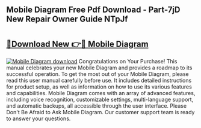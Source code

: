 ## Mobile Diagram Free Pdf Download - Part-7jD New Repair Owner Guide NTpJf

# <h2><a href="http://dfqkaq1.blite.top/?on=Mobile+Diagram">🔗Download New 👉🔴 Mobile Diagram</a></h2>

[![Mobile Diagram download](https://i.imgur.com/lujVjoI.png)](http://dfqkaq1.blite.top/?on=Mobile+Diagram)
Congratulations on Your Purchase! This manual celebrates your new Mobile Diagram and provides a roadmap to its successful operation. To get the most out of your Mobile Diagram, please read this user manual carefully before use. It includes detailed instructions for product setup, as well as information on how to use its various features and capabilities. Mobile Diagram comes with an array of advanced features, including voice recognition, customizable settings, multi-language support, and automatic backups, all accessible through the user interface. Please Don't Be Afraid to Ask Mobile Diagram. Our customer support team is ready to answer your questions.
